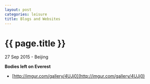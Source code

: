 ```yaml
---
layout: post
categories: leisure
title: Blogs and Websites
---
```


{{ page.title }}
================

<p class="meta">27 Sep 2015 - Beijing</p>

**Bodies left on Everest**

- [http://imgur.com/gallery/4UJj0](http://imgur.com/gallery/4UJj0)
